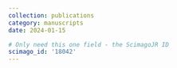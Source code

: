 ```yaml
---
collection: publications
category: manuscripts
date: 2024-01-15

# Only need this one field - the ScimagoJR ID
scimago_id: '18042'
---
```

